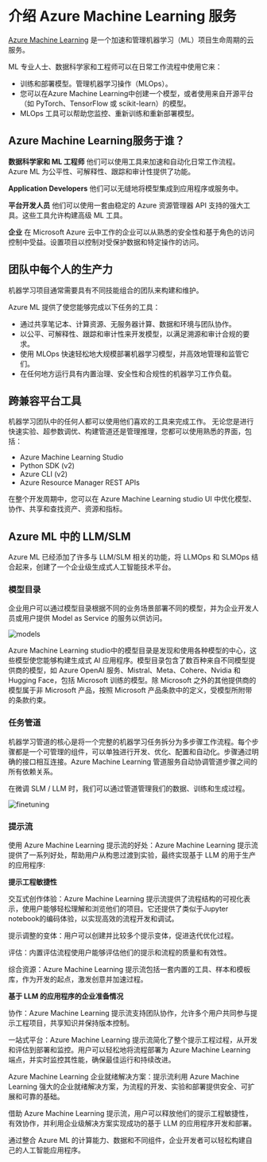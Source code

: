 # **介绍 Azure Machine Learning 服务**

[Azure Machine Learning](https://ml.azure.com?WT.mc_id=aiml-138114-kinfeylo) 是一个加速和管理机器学习（ML）项目生命周期的云服务。

ML 专业人士、数据科学家和工程师可以在日常工作流程中使用它来： 

- 训练和部署模型。管理机器学习操作（MLOps）。
- 您可以在Azure Machine Learning中创建一个模型，或者使用来自开源平台（如 PyTorch、TensorFlow 或 scikit-learn）的模型。 
- MLOps 工具可以帮助您监控、重新训练和重新部署模型。

## Azure Machine Learning服务于谁？

**数据科学家和 ML 工程师**
他们可以使用工具来加速和自动化日常工作流程。Azure ML 为公平性、可解释性、跟踪和审计性提供了功能。

**Application Developers**
他们可以无缝地将模型集成到应用程序或服务中。

**平台开发人员**
他们可以使用一套由稳定的 Azure 资源管理器 API 支持的强大工具。这些工具允许构建高级 ML 工具。

**企业**
在 Microsoft Azure 云中工作的企业可以从熟悉的安全性和基于角色的访问控制中受益。设置项目以控制对受保护数据和特定操作的访问。

## 团队中每个人的生产力
机器学习项目通常需要具有不同技能组合的团队来构建和维护。

Azure ML 提供了使您能够完成以下任务的工具：
- 通过共享笔记本、计算资源、无服务器计算、数据和环境与团队协作。
- 以公平、可解释性、跟踪和审计性来开发模型，以满足溯源和审计合规的要求。
- 使用 MLOps 快速轻松地大规模部署机器学习模型，并高效地管理和监管它们。
- 在任何地方运行具有内置治理、安全性和合规性的机器学习工作负载。


## 跨兼容平台工具

机器学习团队中的任何人都可以使用他们喜欢的工具来完成工作。
无论您是进行快速实验、超参数调优、构建管道还是管理推理，您都可以使用熟悉的界面，包括：
- Azure Machine Learning Studio
- Python SDK (v2)
- Azure CLI (v2)
- Azure Resource Manager REST APIs

在整个开发周期中，您可以在 Azure Machine Learning studio UI 中优化模型、协作、共享和查找资产、资源和指标。

## **Azure ML 中的 LLM/SLM**

Azure ML 已经添加了许多与 LLM/SLM 相关的功能，将 LLMOps 和 SLMOps 结合起来，创建了一个企业级生成式人工智能技术平台。

### **模型目录**

企业用户可以通过模型目录根据不同的业务场景部署不同的模型，并为企业开发人员或用户提供 Model as Service 的服务以供访问。

![models](../../../../imgs/04/03/models.png)

Azure Machine Learning studio中的模型目录是发现和使用各种模型的中心，这些模型使您能够构建生成式 AI 应用程序。模型目录包含了数百种来自不同模型提供商的模型，如 Azure OpenAI 服务、Mistral、Meta、Cohere、Nvidia 和 Hugging Face，包括 Microsoft 训练的模型。除 Microsoft 之外的其他提供商的模型属于非 Microsoft 产品，按照 Microsoft 产品条款中的定义，受模型所附带的条款约束。


### **任务管道**

机器学习管道的核心是将一个完整的机器学习任务拆分为多步骤工作流程。每个步骤都是一个可管理的组件，可以单独进行开发、优化、配置和自动化。步骤通过明确的接口相互连接。Azure Machine Learning 管道服务自动协调管道步骤之间的所有依赖关系。

在微调 SLM / LLM 时，我们可以通过管道管理我们的数据、训练和生成过程。

![finetuning](../../../../imgs/04/03/finetuning.png)


### **提示流**

使用 Azure Machine Learning 提示流的好处：Azure Machine Learning 提示流提供了一系列好处，帮助用户从构思过渡到实验，最终实现基于 LLM 的用于生产的应用程序:

**提示工程敏捷性**

交互式创作体验：Azure Machine Learning 提示流提供了流程结构的可视化表示，使用户能够轻松理解和浏览他们的项目。它还提供了类似于Jupyter notebook的编码体验，以实现高效的流程开发和调试。

提示调整的变体：用户可以创建并比较多个提示变体，促进迭代优化过程。

评估：内置评估流程使用户能够评估他们的提示和流程的质量和有效性。

综合资源：Azure Machine Learning 提示流包括一套内置的工具、样本和模板库，作为开发的起点，激发创意并加速过程。

**基于 LLM 的应用程序的企业准备情况**

协作：Azure Machine Learning 提示流支持团队协作，允许多个用户共同参与提示工程项目，共享知识并保持版本控制。

一站式平台：Azure Machine Learning 提示流简化了整个提示工程过程，从开发和评估到部署和监控。用户可以轻松地将流程部署为 Azure Machine Learning 端点，并实时监控其性能，确保最佳运行和持续改进。

Azure Machine Learning 企业就绪解决方案：提示流利用 Azure Machine Learning 强大的企业就绪解决方案，为流程的开发、实验和部署提供安全、可扩展和可靠的基础。

借助 Azure Machine Learning 提示流，用户可以释放他们的提示工程敏捷性，有效协作，并利用企业级解决方案实现成功的基于 LLM 的应用程序开发和部署。

通过整合 Azure ML 的计算能力、数据和不同组件，企业开发者可以轻松构建自己的人工智能应用程序。
